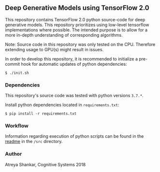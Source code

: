 ## Deep Generative Models using TensorFlow 2.0

This repository contains TensorFlow 2.0 python source-code for deep generative models. This repository prioritizes using low-level tensorflow implementations where possible. The intended purpose is to allow for a more in-depth understanding of corresponding algorithms.

Note: Source code in this repository was only tested on the CPU. Therefore extending usage to GPU(s) might result in issues.

In order to develop this repository, it is recommended to initialize a pre-commit hook for automatic updates of python dependencies:

```shell
$ ./init.sh
```

### Dependencies

This repository's source code was tested with python versions `3.7.*`.

Install python dependencies located in `requirements.txt`:

```shell
$ pip install -r requirements.txt
```

### Workflow

Information regarding execution of python scripts can be found in the [readme](/src/README.md) in the `/src` directory.

### Author

Atreya Shankar, Cognitive Systems 2018
